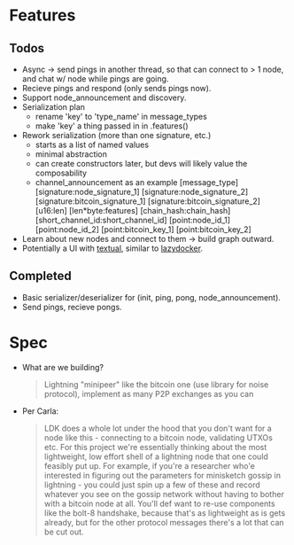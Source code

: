 # Features

## Todos

- Async -> send pings in another thread, so that can connect to > 1 node, and chat w/ node while pings are going.
- Recieve pings and respond (only sends pings now).
- Support node_announcement and discovery.
- Serialization plan
    - rename 'key' to 'type_name' in message_types
    - make 'key' a thing passed in in .features()
- Rework serialization (more than one signature, etc.)
    - starts as a list of named values
    - minimal abstraction
    - can create constructors later, but devs will likely value the composability
    - channel_announcement as an example
      [message_type]
      [signature:node_signature_1]
      [signature:node_signature_2]
      [signature:bitcoin_signature_1]
      [signature:bitcoin_signature_2]
      [u16:len]
      [len*byte:features]
      [chain_hash:chain_hash]
      [short_channel_id:short_channel_id]
      [point:node_id_1]
      [point:node_id_2]
      [point:bitcoin_key_1]
      [point:bitcoin_key_2]
- Learn about new nodes and connect to them -> build graph outward.
- Potentially a UI with [textual](https://textual.textualize.io/), similar to [lazydocker](https://github.com/jesseduffield/lazydocker).

## Completed

- Basic serializer/deserializer for (init, ping, pong, node_announcement).
- Send pings, recieve pongs.

# Spec

- What are we building?
    > Lightning "minipeer" like the bitcoin one (use library for noise protocol), implement as many P2P exchanges as you can
- Per Carla:
    > LDK does a whole lot under the hood that you don't want for a node like this - connecting to a bitcoin node, validating UTXOs etc.
    > For this project we're essentially thinking about the most lightweight, low effort shell of a lightning node that one could feasibly put up.
    > For example, if you're a researcher who'e interested in figuring out the parameters for minisketch gossip in lightning - you could just spin up a few of these and record whatever you see on the gossip network without having to bother with a bitcoin node at all.
    > You'll def want to re-use components like the bolt-8 handshake, because that's as lightweight as is gets already, but for the other protocol messages there's a lot that can be cut out.
